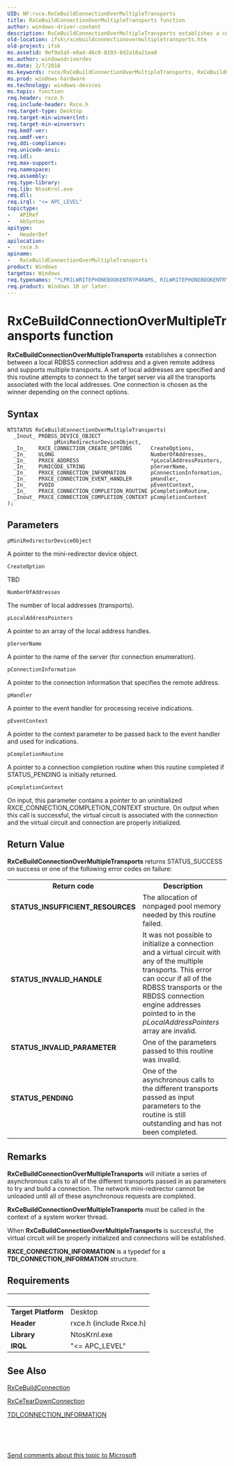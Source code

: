 ```yaml
---
UID: NF:rxce.RxCeBuildConnectionOverMultipleTransports
title: RxCeBuildConnectionOverMultipleTransports function
author: windows-driver-content
description: RxCeBuildConnectionOverMultipleTransports establishes a connection between a local RDBSS connection address and a given remote address and supports multiple transports.
old-location: ifsk\rxcebuildconnectionovermultipletransports.htm
old-project: ifsk
ms.assetid: 9ef9a5a5-e0ad-46c0-8193-8d2a18a21ea0
ms.author: windowsdriverdev
ms.date: 2/7/2018
ms.keywords: rxce/RxCeBuildConnectionOverMultipleTransports, RxCeBuildConnectionOverMultipleTransports routine [Installable File System Drivers], ifsk.rxcebuildconnectionovermultipletransports, RxCeBuildConnectionOverMultipleTransports, rxref_813ee01b-f378-4598-813a-4f2f3c47189f.xml
ms.prod: windows-hardware
ms.technology: windows-devices
ms.topic: function
req.header: rxce.h
req.include-header: Rxce.h
req.target-type: Desktop
req.target-min-winverclnt: 
req.target-min-winversvr: 
req.kmdf-ver: 
req.umdf-ver: 
req.ddi-compliance: 
req.unicode-ansi: 
req.idl: 
req.max-support: 
req.namespace: 
req.assembly: 
req.type-library: 
req.lib: NtosKrnl.exe
req.dll: 
req.irql: "<= APC_LEVEL"
topictype:
-	APIRef
-	kbSyntax
apitype:
-	HeaderDef
apilocation:
-	rxce.h
apiname:
-	RxCeBuildConnectionOverMultipleTransports
product: Windows
targetos: Windows
req.typenames: "*LPRILWRITEPHONEBOOKENTRYPARAMS, RILWRITEPHONEBOOKENTRYPARAMS"
req.product: Windows 10 or later.
---
```



# RxCeBuildConnectionOverMultipleTransports function
<b>RxCeBuildConnectionOverMultipleTransports</b> establishes a connection between a local RDBSS connection address and a given remote address and supports multiple transports. A set of local addresses are specified and this routine attempts to connect to the target server via all the transports associated with the local addresses. One connection is chosen as the winner depending on the connect options.

## Syntax

````
NTSTATUS RxCeBuildConnectionOverMultipleTransports(
  _Inout_ PRDBSS_DEVICE_OBJECT                pMiniRedirectorDeviceObject,
  _In_    RXCE_CONNECTION_CREATE_OPTIONS      CreateOptions,
  _In_    ULONG                               NumberOfAddresses,
  _In_    PRXCE_ADDRESS                       *pLocalAddressPointers,
  _In_    PUNICODE_STRING                     pServerName,
  _In_    PRXCE_CONNECTION_INFORMATION        pConnectionInformation,
  _In_    PRXCE_CONNECTION_EVENT_HANDLER      pHandler,
  _In_    PVOID                               pEventContext,
  _In_    PRXCE_CONNECTION_COMPLETION_ROUTINE pCompletionRoutine,
  _Inout_ PRXCE_CONNECTION_COMPLETION_CONTEXT pCompletionContext
);
````

## Parameters

`pMiniRedirectorDeviceObject`

A pointer to the mini-redirector device object.

`CreateOption`

TBD

`NumberOfAddresses`

The number of local addresses (transports).

`pLocalAddressPointers`

A pointer to an array of the local address handles.

`pServerName`

A pointer to the name of the server (for connection enumeration).

`pConnectionInformation`

A pointer to the connection information that specifies the remote address.

`pHandler`

A pointer to the event handler for processing receive indications.

`pEventContext`

A pointer to the context parameter to be passed back to the event handler and used for indications.

`pCompletionRoutine`

A pointer to a connection completion routine when this routine completed if STATUS_PENDING is initially returned.

`pCompletionContext`

On input, this parameter contains a pointer to an uninitialized RXCE_CONNECTION_COMPLETION_CONTEXT structure. On output when this call is successful, the virtual circuit is associated with the connection and the virtual circuit and connection are properly initialized.


## Return Value

<b>RxCeBuildConnectionOverMultipleTransports</b> returns STATUS_SUCCESS on success or one of the following error codes on failure: 

<table>
<tr>
<th>Return code</th>
<th>Description</th>
</tr>
<tr>
<td width="40%">
<dl>
<dt><b>STATUS_INSUFFICIENT_RESOURCES</b></dt>
</dl>
</td>
<td width="60%">
The allocation of nonpaged pool memory needed by this routine failed. 

</td>
</tr>
<tr>
<td width="40%">
<dl>
<dt><b>STATUS_INVALID_HANDLE</b></dt>
</dl>
</td>
<td width="60%">
It was not possible to initialize a connection and a virtual circuit with any of the multiple transports. This error can occur if all of the RDBSS transports or the RBDSS connection engine addresses pointed to in the <i>pLocalAddressPointers</i> array are invalid.

</td>
</tr>
<tr>
<td width="40%">
<dl>
<dt><b>STATUS_INVALID_PARAMETER</b></dt>
</dl>
</td>
<td width="60%">
One of the parameters passed to this routine was invalid. 

</td>
</tr>
<tr>
<td width="40%">
<dl>
<dt><b>STATUS_PENDING</b></dt>
</dl>
</td>
<td width="60%">
One of the asynchronous calls to the different transports passed as input parameters to the routine is still outstanding and has not been completed. 

</td>
</tr>
</table>

## Remarks

<b>RxCeBuildConnectionOverMultipleTransports</b> will initiate a series of asynchronous calls to all of the different transports passed in as parameters to try and build a connection. The network mini-redirector cannot be unloaded until all of these asynchronous requests are completed.

<b>RxCeBuildConnectionOverMultipleTransports</b> must be called in the context of a system worker thread.

When <b>RxCeBuildConnectionOverMultipleTransports</b> is successful, the virtual circuit will be properly initialized and connections will be established.

<b>RXCE_CONNECTION_INFORMATION</b> is a typedef for a <b>TDI_CONNECTION_INFORMATION</b> structure.

## Requirements
| &nbsp; | &nbsp; |
| ---- |:---- |
| **Target Platform** | Desktop |
| **Header** | rxce.h (include Rxce.h) |
| **Library** | NtosKrnl.exe |
| **IRQL** | "<= APC_LEVEL" |

## See Also

<a href="..\rxce\nf-rxce-rxcebuildconnection.md">RxCeBuildConnection</a>



<a href="..\rxce\nf-rxce-rxceteardownconnection.md">RxCeTearDownConnection</a>



<a href="https://msdn.microsoft.com/library/windows/hardware/ff565085">TDI_CONNECTION_INFORMATION</a>



 

 

<a href="mailto:wsddocfb@microsoft.com?subject=Documentation%20feedback [ifsk\ifsk]:%20RxCeBuildConnectionOverMultipleTransports routine%20 RELEASE:%20(2/7/2018)&amp;body=%0A%0APRIVACY STATEMENT%0A%0AWe use your feedback to improve the documentation. We don't use your email address for any other purpose, and we'll remove your email address from our system after the issue that you're reporting is fixed. While we're working to fix this issue, we might send you an email message to ask for more info. Later, we might also send you an email message to let you know that we've addressed your feedback.%0A%0AFor more info about Microsoft's privacy policy, see http://privacy.microsoft.com/en-us/default.aspx." title="Send comments about this topic to Microsoft">Send comments about this topic to Microsoft</a>